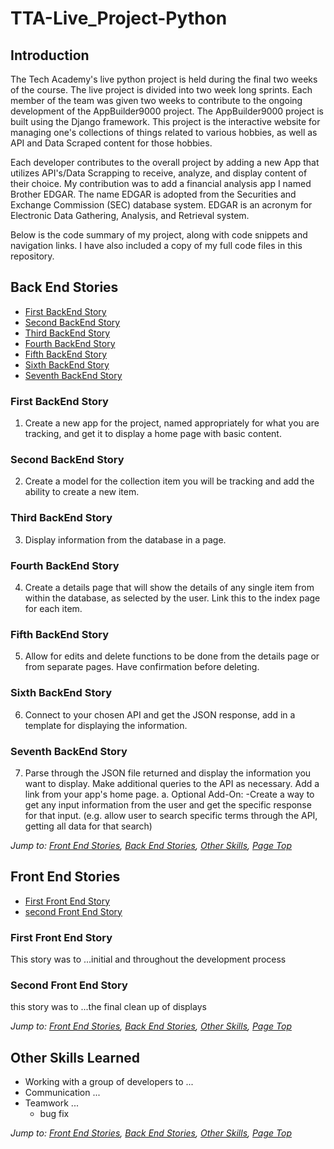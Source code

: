 # TTA-Live_Project-Python
## Introduction 
The Tech Academy's live python project is held during the final two weeks of the course.  The live project is divided into two week long sprints.  Each member of the team was given two weeks to contribute to the ongoing development of the AppBuilder9000 project.  The AppBuilder9000 project is built using the Django framework. This project is the interactive website for managing one's collections of things related to various hobbies, as well as API and Data Scraped content for those hobbies.

Each developer contributes to the overall project by adding a new App that utilizes API's/Data Scrapping to receive, analyze, and display content of their choice.  My contribution was to add a financial analysis app I named Brother EDGAR.  The name EDGAR is adopted from the Securities and Exchange Commission (SEC) database system.  EDGAR is an acronym for Electronic Data Gathering, Analysis, and Retrieval system.

Below is the code summary of my project, along with code snippets and navigation links.  I have also included a copy of my full code files in this repository.


## Back End Stories
* [First BackEnd Story](#first-backend-story)
* [Second BackEnd Story](#second-backend-story)
* [Third BackEnd Story](#third-backend-story)
* [Fourth BackEnd Story](#fourth-backend-story)
* [Fifth BackEnd Story](#fifth-backend-story)
* [Sixth BackEnd Story](#sixth-backend-story)
* [Seventh BackEnd Story](#seventh-backend-story)

### First BackEnd Story
1. Create a new app for the project, named appropriately for what you are tracking, and get it to display a home page with basic content.

### Second BackEnd Story
2. Create a model for the collection item you will be tracking and add the ability to create a new item.

### Third BackEnd Story
3. Display information from the database in a page.

### Fourth BackEnd Story
4. Create a details page that will show the details of any single item from within the database, as selected by the user. Link this to the index page for each item.

### Fifth BackEnd Story
5. Allow for edits and delete functions to be done from the details page or from separate pages. Have confirmation before deleting.

### Sixth BackEnd Story
6. Connect to your chosen API and get the JSON response, add in a template for displaying the information.

### Seventh BackEnd Story
7. Parse through the JSON file returned and display the information you want to display. Make additional queries to the API as necessary. Add a link from your app's home page.
  a. Optional Add-On:
      -Create a way to get any input information from the user and get the specific response for that input.
      (e.g. allow user to search specific terms through the API, getting all data for that search)
 
*Jump to: [Front End Stories](#front-end-stories), [Back End Stories](#back-end-stories), [Other Skills](#other-skills-learned), [Page Top](#tta-live_project-python)*

## Front End Stories
* [First Front End Story](#first-frontend-story)
* [second Front End Story](#second-frontend-story)

### First Front End Story
This story was to ...initial and throughout the development process

### Second Front End Story
this story was to ...the final clean up of displays

*Jump to: [Front End Stories](#front-end-stories), [Back End Stories](#back-end-stories), [Other Skills](#other-skills-learned), [Page Top](#tta-live_project-python)*

## Other Skills Learned
* Working with a group of developers to ...
* Communication ...
* Teamwork ...
  * bug fix

*Jump to: [Front End Stories](#front-end-stories), [Back End Stories](#back-end-stories), [Other Skills](#other-skills-learned), [Page Top](#tta-live_project-python)*

